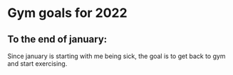 # Gym goals for 2022

## To the end of january:

Since january is starting with me being sick, the goal is to get back to gym and
start exercising.
